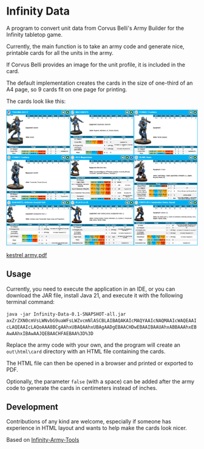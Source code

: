 # Infinity Data

A program to convert unit data from Corvus Belli's Army Builder for the Infinity tabletop game.

Currently, the main function is to take an army code and generate nice, printable cards for all the units in the army.

If Corvus Belli provides an image for the unit profile, it is included in the card.

The default implementation creates the cards in the size of one-third of an A4 page, so 9 cards fit on one page for printing.

The cards look like this:

![example.png](example.png)

[kestrel army.pdf](kestrel.pdf)

## Usage

Currently, you need to execute the application in an IDE, or you can download the JAR file, install Java 21, and execute it with the following terminal command:


``java -jar Infinity-Data-0.1-SNAPSHOT-all.jar axZrZXN0cmVsLWNvbG9uaWFsLWZvcmNlASCBLAIBAQAKAIcMAQYAAIcNAQMAAIcWAQEAAIcLAQEAAIcLAQoAAA8BCgAAhxUBAQAAhxUBAgAADgEBAACHDwEBAAIBAAUAhxABBAAAhxEBAwAAhxIBAwAAJQEBAACHFAEBAA%3D%3D``

Replace the army code with your own, and the program will create an `out\html\card` directory with an HTML file containing the cards.

The HTML file can then be opened in a browser and printed or exported to PDF.

Optionally, the parameter `false` (with a space) can be added after the army code to generate the cards in centimeters instead of inches.

## Development

Contributions of any kind are welcome, especially if someone has experience in HTML layout and wants to help make the cards look nicer.

Based on [Infinity-Army-Tools](https://github.com/cwoac/Infinity-Army-Tools)